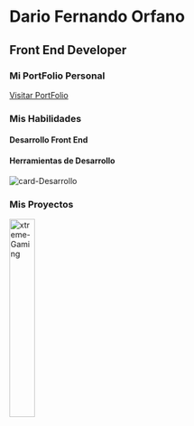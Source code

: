 
# Dario Fernando Orfano
## Front End Developer
### Mi PortFolio Personal
<a href="https://darioorfano.github.io/" target="blank">Visitar PortFolio</a>

### Mis Habilidades



#### Desarrollo Front End

<a href="https://www.figma.com/file/GMhfZZTSKBIA9oGAS8tZKE/Untitled?node-id=11%3A76"></a>

#### Herramientas de Desarrollo
<img src="https://i.ibb.co/KyVTkPZ/card-Desarrollo.png" alt="card-Desarrollo" class="ml-0" border="0">

### Mis Proyectos
 <a href="https://xtremegaming.firebaseapp.com" target="blank"><img width='30%' src="https://i.ibb.co/hdvPb5L/xtreme-Gaming.png" alt="xtreme-Gaming"/></a>

<!--
**Darioorfano/Darioorfano** is a ✨ _special_ ✨ repository because its `README.md` (this file) appears on your GitHub profile.

Here are some ideas to get you started:

- 🔭 I’m currently working on ...
- 🌱 I’m currently learning ...
- 👯 I’m looking to collaborate on ...
- 🤔 I’m looking for help with ...
- 💬 Ask me about ...
- 📫 How to reach me: ...
- 😄 Pronouns: ...
- ⚡ Fun fact: ...
-->
